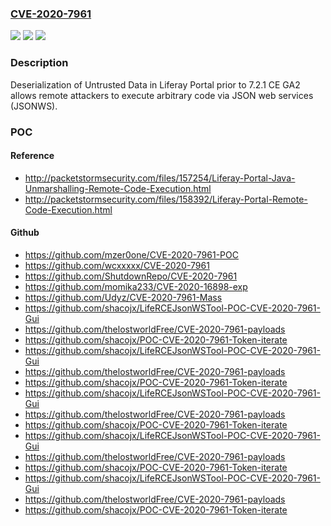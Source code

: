 ### [CVE-2020-7961](https://cve.mitre.org/cgi-bin/cvename.cgi?name=CVE-2020-7961)
![](https://img.shields.io/static/v1?label=Product&message=n%2Fa&color=blue)
![](https://img.shields.io/static/v1?label=Version&message=n%2Fa&color=blue)
![](https://img.shields.io/static/v1?label=Vulnerability&message=n%2Fa&color=brighgreen)

### Description

Deserialization of Untrusted Data in Liferay Portal prior to 7.2.1 CE GA2 allows remote attackers to execute arbitrary code via JSON web services (JSONWS).

### POC

#### Reference
- http://packetstormsecurity.com/files/157254/Liferay-Portal-Java-Unmarshalling-Remote-Code-Execution.html
- http://packetstormsecurity.com/files/158392/Liferay-Portal-Remote-Code-Execution.html

#### Github
- https://github.com/mzer0one/CVE-2020-7961-POC
- https://github.com/wcxxxxx/CVE-2020-7961
- https://github.com/ShutdownRepo/CVE-2020-7961
- https://github.com/momika233/CVE-2020-16898-exp
- https://github.com/Udyz/CVE-2020-7961-Mass
- https://github.com/shacojx/LifeRCEJsonWSTool-POC-CVE-2020-7961-Gui
- https://github.com/thelostworldFree/CVE-2020-7961-payloads
- https://github.com/shacojx/POC-CVE-2020-7961-Token-iterate
- https://github.com/shacojx/LifeRCEJsonWSTool-POC-CVE-2020-7961-Gui
- https://github.com/thelostworldFree/CVE-2020-7961-payloads
- https://github.com/shacojx/POC-CVE-2020-7961-Token-iterate
- https://github.com/shacojx/LifeRCEJsonWSTool-POC-CVE-2020-7961-Gui
- https://github.com/thelostworldFree/CVE-2020-7961-payloads
- https://github.com/shacojx/POC-CVE-2020-7961-Token-iterate
- https://github.com/shacojx/LifeRCEJsonWSTool-POC-CVE-2020-7961-Gui
- https://github.com/thelostworldFree/CVE-2020-7961-payloads
- https://github.com/shacojx/POC-CVE-2020-7961-Token-iterate
- https://github.com/shacojx/LifeRCEJsonWSTool-POC-CVE-2020-7961-Gui
- https://github.com/thelostworldFree/CVE-2020-7961-payloads
- https://github.com/shacojx/POC-CVE-2020-7961-Token-iterate


